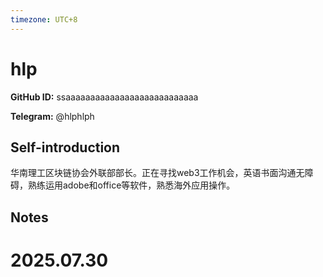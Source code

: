 ```yaml
---
timezone: UTC+8
---
```


# hlp

**GitHub ID:** ssaaaaaaaaaaaaaaaaaaaaaaaaaaa

**Telegram:** @hlphlph

## Self-introduction

华南理工区块链协会外联部部长。正在寻找web3工作机会，英语书面沟通无障碍，熟练运用adobe和office等软件，熟悉海外应用操作。

## Notes

<!-- Content_START -->

# 2025.07.30


<!-- Content_END -->
